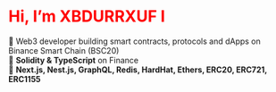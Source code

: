 <h1 style="color: red;">Hi, I’m XBDURRXUF I</h1>

🚀 Web3 developer building smart contracts, protocols and dApps on Binance Smart Chain (BSC20)  
🌟 **Solidity & TypeScript** on Finance
<br />
🎯 **Next.js, Nest.js, GraphQL, Redis, HardHat, Ethers, ERC20, ERC721, ERC1155**
